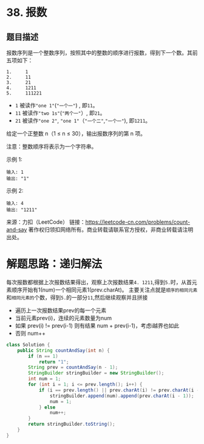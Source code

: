 # 38. 报数

## 题目描述

报数序列是一个整数序列，按照其中的整数的顺序进行报数，得到下一个数。其前五项如下：
```
1.     1
2.     11
3.     21
4.     1211
5.     111221
```
- `1` 被读作`"one 1"`(`"一个一"`) , 即`11`。
- `11` 被读作`"two 1s"`(`"两个一"`）, 即`21`。
- `21` 被读作`"one 2"`, `"one 1"`（`"一个二"`,`"一个一"`), 即`1211`。

给定一个正整数 n（1 ≤ n ≤ 30），输出报数序列的第 n 项。

注意：整数顺序将表示为一个字符串。

示例 1:
```
输入: 1
输出: "1"
```
示例 2:
```
输入: 4
输出: "1211"
```
来源：力扣（LeetCode）
链接：https://leetcode-cn.com/problems/count-and-say
著作权归领扣网络所有。商业转载请联系官方授权，非商业转载请注明出处。

# 解题思路：递归解法

每次报数都根据上次报数结果得出，观察上次报数结果`4. 1211`,得到`5.`时，从首元素顺序开始有1(num)一个相同元素1(prev.charAt)。
主要关注点就是`顺序的相同元素`和`相同元素的`个数，得到`5.`的一部分`11`,然后继续观察并且拼接
    
- 遍历上一次报数结果prev的每一个元素
- 当前元素prev(i)，连续的元素数量为num
- 如果 prev(i) != prev(i-1) 则有结果 num + prev(i-1)，考虑i越界也如此
- 否则 num++

```java
class Solution {
    public String countAndSay(int n) {
        if (n == 1)
            return "1";
        String prev = countAndSay(n - 1);
        StringBuilder stringBuilder = new StringBuilder();
        int num = 1;
        for (int i = 1; i <= prev.length(); i++) {
            if (i == prev.length() || prev.charAt(i) != prev.charAt(i - 1)) {
                stringBuilder.append(num).append(prev.charAt(i - 1));
                num = 1;
            } else
                num++;
        }
        return stringBuilder.toString();
    }
}
```